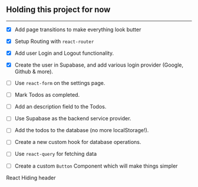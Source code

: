 ## Holding this project for now

---

- [x] Add page transitions to make everything look butter

- [x] Setup Routing with `react-router`

- [x] Add user Login and Logout functionality.

- [x] Create the user in Supabase, and add various login provider (Google, Github & more).

- [ ] Use `react-form` on the settings page.

- [ ] Mark Todos as completed.

- [ ] Add an description field to the Todos.

- [ ] Use Supabase as the backend service provider.

- [ ] Add the todos to the database (no more localStorage!).

- [ ] Create a new custom hook for database operations.

- [ ] Use `react-query` for fetching data

- [ ] Create a custom `Button` Component which will make things simpler

React Hiding header
